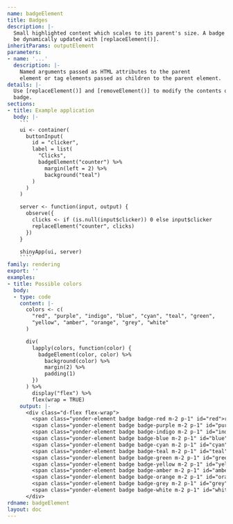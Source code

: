 ```yaml
---
name: badgeElement
title: Badges
description: |-
  Small highlighted content which scales to its parent's size. A badge may
  be dynamically updated with [replaceElement()].
inheritParams: outputElement
parameters:
- name: '...'
  description: |-
    Named arguments passed as HTML attributes to the parent
    element or tag elements passed as children to the parent element.
details: |-
  Use [replaceElement()] and [removeElement()] to modify the contents of a
  badge.
sections:
- title: Example application
  body: |-
    ```
    ui <- container(
      buttonInput(
        id = "clicker",
        label = list(
          "Clicks",
          badgeElement("counter") %>%
            margin(left = 2) %>%
            background("teal")
        )
      )
    )

    server <- function(input, output) {
      observe({
        clicks <- if (is.null(input$clicker)) 0 else input$clicker
        replaceElement("counter", clicks)
      })
    }

    shinyApp(ui, server)
    ````
family: rendering
export: ''
examples:
- title: Possible colors
  body:
  - type: code
    content: |-
      colors <- c(
        "red", "purple", "indigo", "blue", "cyan", "teal", "green",
        "yellow", "amber", "orange", "grey", "white"
      )

      div(
        lapply(colors, function(color) {
          badgeElement(color, color) %>%
            background(color) %>%
            margin(2) %>%
            padding(1)
        })
      ) %>%
        display("flex") %>%
        flex(wrap = TRUE)
    output: |-
      <div class="d-flex flex-wrap">
        <span class="yonder-element badge badge-red m-2 p-1" id="red">red</span>
        <span class="yonder-element badge badge-purple m-2 p-1" id="purple">purple</span>
        <span class="yonder-element badge badge-indigo m-2 p-1" id="indigo">indigo</span>
        <span class="yonder-element badge badge-blue m-2 p-1" id="blue">blue</span>
        <span class="yonder-element badge badge-cyan m-2 p-1" id="cyan">cyan</span>
        <span class="yonder-element badge badge-teal m-2 p-1" id="teal">teal</span>
        <span class="yonder-element badge badge-green m-2 p-1" id="green">green</span>
        <span class="yonder-element badge badge-yellow m-2 p-1" id="yellow">yellow</span>
        <span class="yonder-element badge badge-amber m-2 p-1" id="amber">amber</span>
        <span class="yonder-element badge badge-orange m-2 p-1" id="orange">orange</span>
        <span class="yonder-element badge badge-grey m-2 p-1" id="grey">grey</span>
        <span class="yonder-element badge badge-white m-2 p-1" id="white">white</span>
      </div>
rdname: badgeElement
layout: doc
---
```

